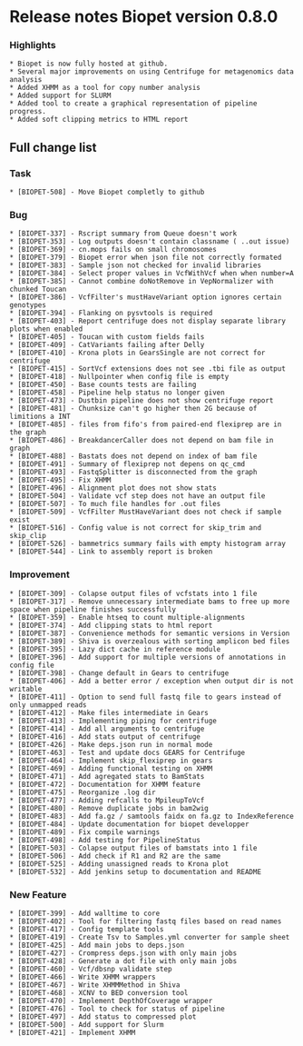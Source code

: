 # Release notes Biopet version 0.8.0

### Highlights
    * Biopet is now fully hosted at github.
    * Several major improvements on using Centrifuge for metagenomics data analysis
    * Added XHMM as a tool for copy number analysis
    * Added support for SLURM
    * Added tool to create a graphical representation of pipeline progress.
    * Added soft clipping metrics to HTML report
    
## Full change list

### Task

    * [BIOPET-508] - Move Biopet completly to github

### Bug

    * [BIOPET-337] - Rscript summary from Queue doesn't work
    * [BIOPET-353] - Log outputs doesn't contain classname ( ..out issue)
    * [BIOPET-369] - cn.mops fails on small chromosomes
    * [BIOPET-379] - Biopet error when json file not correctly formated
    * [BIOPET-383] - Sample json not checked for invalid libraries
    * [BIOPET-384] - Select proper values in VcfWithVcf when when number=A
    * [BIOPET-385] - Cannot combine doNotRemove in VepNormalizer with chunked Toucan
    * [BIOPET-386] - VcfFilter's mustHaveVariant option ignores certain genotypes
    * [BIOPET-394] - Flanking on pysvtools is required
    * [BIOPET-403] - Report centrifuge does not display separate library plots when enabled
    * [BIOPET-405] - Toucan with custom fields fails
    * [BIOPET-409] - CatVariants failing after Delly
    * [BIOPET-410] - Krona plots in GearsSingle are not correct for centrifuge
    * [BIOPET-415] - SortVcf extensions does not see .tbi file as output
    * [BIOPET-418] - Nullpointer when config file is empty
    * [BIOPET-450] - Base counts tests are failing
    * [BIOPET-458] - Pipeline help status no longer given
    * [BIOPET-473] - Dustbin pipeline does not show centrifuge report
    * [BIOPET-481] - Chunksize can't go higher then 2G because of limitions a INT
    * [BIOPET-485] - files from fifo's from paired-end flexiprep are in the graph
    * [BIOPET-486] - BreakdancerCaller does not depend on bam file in graph
    * [BIOPET-488] - Bastats does not depend on index of bam file
    * [BIOPET-491] - Summary of flexiprep not depens on qc_cmd 
    * [BIOPET-493] - FastqSplitter is disconnected from the graph
    * [BIOPET-495] - Fix XHMM 
    * [BIOPET-496] - Alignment plot does not show stats
    * [BIOPET-504] - Validate vcf step does not have an output file
    * [BIOPET-507] - To much file handles for .out files
    * [BIOPET-509] - VcfFilter MustHaveVariant does not check if sample exist
    * [BIOPET-516] - Config value is not correct for skip_trim and skip_clip
    * [BIOPET-526] - bammetrics summary fails with empty histogram array
    * [BIOPET-544] - Link to assembly report is broken

### Improvement

    * [BIOPET-309] - Colapse output files of vcfstats into 1 file
    * [BIOPET-317] - Remove unnecessary intermediate bams to free up more space when pipeline finishes successfully
    * [BIOPET-359] - Enable htseq to count multiple-alignments
    * [BIOPET-374] - Add clipping stats to html report
    * [BIOPET-387] - Convenience methods for semantic versions in Version
    * [BIOPET-389] - Shiva is overzealous with sorting amplicon bed files
    * [BIOPET-395] - Lazy dict cache in reference module
    * [BIOPET-396] - Add support for multiple versions of annotations in config file
    * [BIOPET-398] - Change default in Gears to centrifuge
    * [BIOPET-406] - Add a better error / exception when output dir is not writable 
    * [BIOPET-411] - Option to send full fastq file to gears instead of only unmapped reads
    * [BIOPET-412] - Make files intermediate in Gears
    * [BIOPET-413] - Implementing piping for centrifuge
    * [BIOPET-414] - Add all arguments to centrifuge
    * [BIOPET-416] - Add stats output of centrifuge
    * [BIOPET-426] - Make deps.json run in normal mode
    * [BIOPET-463] - Test and update docs GEARS for Centrifuge
    * [BIOPET-464] - Implement skip_flexiprep in gears
    * [BIOPET-469] - Adding functional testing on XHMM
    * [BIOPET-471] - Add agregated stats to BamStats
    * [BIOPET-472] - Documentation for XHMM feature
    * [BIOPET-475] - Reorganize .log dir
    * [BIOPET-477] - Adding refcalls to MpileupToVcf
    * [BIOPET-480] - Remove duplicate jobs in bam2wig
    * [BIOPET-483] - Add fa.gz / samtools faidx on fa.gz to IndexReference
    * [BIOPET-484] - Update documentation for biopet developper
    * [BIOPET-489] - Fix compile warnings
    * [BIOPET-498] - Add testing for PipelineStatus
    * [BIOPET-503] - Colapse output files of bamstats into 1 file
    * [BIOPET-506] - Add check if R1 and R2 are the same
    * [BIOPET-525] - Adding unassigned reads to Krona plot
    * [BIOPET-532] - Add jenkins setup to documentation and README

### New Feature

    * [BIOPET-399] - Add walltime to core
    * [BIOPET-402] - Tool for filtering fastq files based on read names
    * [BIOPET-417] - Config template tools
    * [BIOPET-419] - Create Tsv to Samples.yml converter for sample sheet 
    * [BIOPET-425] - Add main jobs to deps.json
    * [BIOPET-427] - Crompress deps.json with only main jobs
    * [BIOPET-428] - Generate a dot file with only main jobs
    * [BIOPET-460] - Vcf/dbsnp validate step
    * [BIOPET-466] - Write XHMM wrappers 
    * [BIOPET-467] - Write XHMMMethod in Shiva 
    * [BIOPET-468] - XCNV to BED conversion tool
    * [BIOPET-470] - Implement DepthOfCoverage wrapper 
    * [BIOPET-476] - Tool to check for status of pipeline
    * [BIOPET-497] - Add status to compressed plot
    * [BIOPET-500] - Add support for Slurm
    * [BIOPET-421] - Implement XHMM
